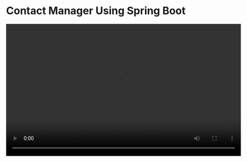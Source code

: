 <h1>Contact Manager Using Spring Boot</h1>
<!-- <img width="100%" height="30%" src="https://res.cloudinary.com/drs6k9iif/video/upload/v1725301024/xlmioo8bqlebwutnwuil.mp4" alt="error" /> -->
<video width="640" height="360" controls>
  <source src="https://res.cloudinary.com/drs6k9iif/video/upload/v1725301024/xlmioo8bqlebwutnwuil.mp4" type="video/mp4">
  Your browser does not support the video tag.
</video>
